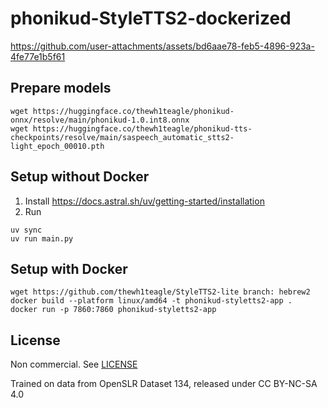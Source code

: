 # phonikud-StyleTTS2-dockerized


https://github.com/user-attachments/assets/bd6aae78-feb5-4896-923a-4fe77e1b5f61




## Prepare models

```console
wget https://huggingface.co/thewh1teagle/phonikud-onnx/resolve/main/phonikud-1.0.int8.onnx
wget https://huggingface.co/thewh1teagle/phonikud-tts-checkpoints/resolve/main/saspeech_automatic_stts2-light_epoch_00010.pth
```

## Setup without Docker

1. Install https://docs.astral.sh/uv/getting-started/installation
2. Run
```console
uv sync
uv run main.py
```

## Setup with Docker

```console
wget https://github.com/thewh1teagle/StyleTTS2-lite branch: hebrew2
docker build --platform linux/amd64 -t phonikud-styletts2-app .
docker run -p 7860:7860 phonikud-styletts2-app
```

## License

Non commercial. See [LICENSE](LICENSE)

Trained on data from OpenSLR Dataset 134, released under CC BY-NC-SA 4.0
